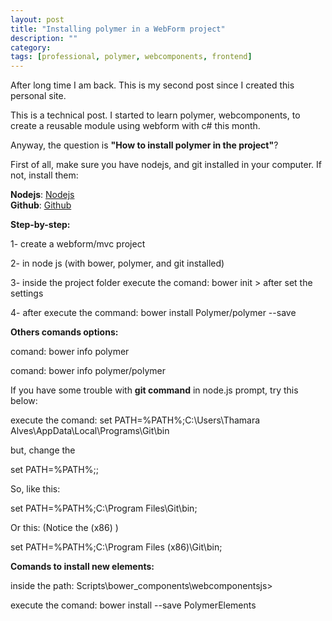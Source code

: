 ```yaml
---
layout: post
title: "Installing polymer in a WebForm project"
description: ""
category: 
tags: [professional, polymer, webcomponents, frontend]
---
```


After long time I am back. This is my second post since I created this personal site.

This is a technical post. I started to learn polymer, webcomponents, to create a reusable module using webform with c# this month.

Anyway, the question is **"How to install polymer in the project"**?


First of all, make sure you have nodejs, and git installed in your computer. If not, install them:


**Nodejs**: [Nodejs]( https://nodejs.org/en/)  
**Github**: [Github]( https://desktop.github.com/)  


**Step-by-step:**

1- create a webform/mvc project

2- in node js (with bower, polymer, and git installed)

3- inside the project folder execute the comand: bower init > after set the settings

4- after execute the command: bower install Polymer/polymer --save


**Others comands options:**

comand: bower info polymer

comand: bower info polymer/polymer



If you have some trouble with **git command** in node.js prompt, try this below:

execute the comand: set PATH=%PATH%;C:\Users\Thamara Alves\AppData\Local\Programs\Git\bin

but, change the <Name of the computer>

set PATH=%PATH%;<git path>;

So, like this:

set PATH=%PATH%;C:\Program Files\Git\bin;

Or this: (Notice the (x86) )

set PATH=%PATH%;C:\Program Files (x86)\Git\bin;



**Comands to install new elements:**

inside the path: Scripts\bower_components\webcomponentsjs> 

execute the comand: bower install --save PolymerElements